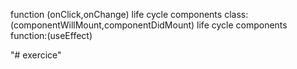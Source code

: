 function (onClick,onChange)
life cycle components class:(componentWillMount,componentDidMount)
life cycle components function:(useEffect)

"# exercice" 
